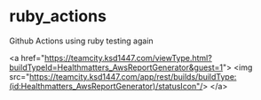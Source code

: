 # ruby_actions
Github Actions using ruby
testing again

&lt;a href="https://teamcity.ksd1447.com/viewType.html?buildTypeId=Healthmatters_AwsReportGenerator&guest=1"&gt;
&lt;img src="https://teamcity.ksd1447.com/app/rest/builds/buildType:(id:Healthmatters_AwsReportGenerator)/statusIcon"/&gt;
&lt;/a&gt;
